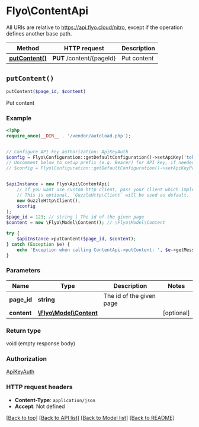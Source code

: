 # Flyo\ContentApi

All URIs are relative to https://api.flyo.cloud/nitro, except if the operation defines another base path.

| Method | HTTP request | Description |
| ------------- | ------------- | ------------- |
| [**putContent()**](ContentApi.md#putContent) | **PUT** /content/{pageId} | Put content |


## `putContent()`

```php
putContent($page_id, $content)
```

Put content

### Example

```php
<?php
require_once(__DIR__ . '/vendor/autoload.php');


// Configure API key authorization: ApiKeyAuth
$config = Flyo\Configuration::getDefaultConfiguration()->setApiKey('token', 'YOUR_API_KEY');
// Uncomment below to setup prefix (e.g. Bearer) for API key, if needed
// $config = Flyo\Configuration::getDefaultConfiguration()->setApiKeyPrefix('token', 'Bearer');


$apiInstance = new Flyo\Api\ContentApi(
    // If you want use custom http client, pass your client which implements `GuzzleHttp\ClientInterface`.
    // This is optional, `GuzzleHttp\Client` will be used as default.
    new GuzzleHttp\Client(),
    $config
);
$page_id = 123; // string | The id of the given page
$content = new \Flyo\Model\Content(); // \Flyo\Model\Content

try {
    $apiInstance->putContent($page_id, $content);
} catch (Exception $e) {
    echo 'Exception when calling ContentApi->putContent: ', $e->getMessage(), PHP_EOL;
}
```

### Parameters

| Name | Type | Description  | Notes |
| ------------- | ------------- | ------------- | ------------- |
| **page_id** | **string**| The id of the given page | |
| **content** | [**\Flyo\Model\Content**](../Model/Content.md)|  | [optional] |

### Return type

void (empty response body)

### Authorization

[ApiKeyAuth](../../README.md#ApiKeyAuth)

### HTTP request headers

- **Content-Type**: `application/json`
- **Accept**: Not defined

[[Back to top]](#) [[Back to API list]](../../README.md#endpoints)
[[Back to Model list]](../../README.md#models)
[[Back to README]](../../README.md)
